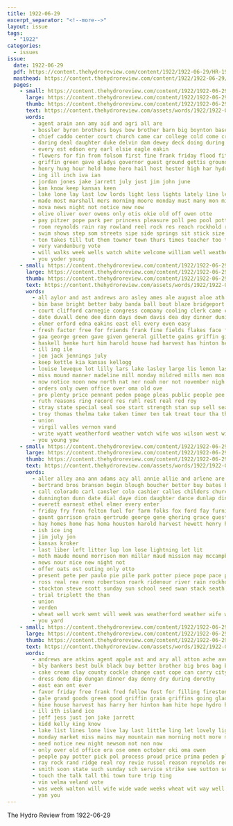 ```yaml
---
title: 1922-06-29
excerpt_separator: "<!--more-->"
layout: issue
tags:
  - "1922"
categories:
  - issues
issue:
  date: 1922-06-29
  pdf: https://content.thehydroreview.com/content/1922/1922-06-29/HR-1922-06-29.pdf
  masthead: https://content.thehydroreview.com/content/1922/1922-06-29/masthead/HR-1922-06-29.jpg
  pages:
    - small: https://content.thehydroreview.com/content/1922/1922-06-29/small/HR-1922-06-29-01.jpg
      large: https://content.thehydroreview.com/content/1922/1922-06-29/large/HR-1922-06-29-01.jpg
      thumb: https://content.thehydroreview.com/content/1922/1922-06-29/thumbnails/HR-1922-06-29-01.jpg
      text: https://content.thehydroreview.com/assets/words/1922/1922-06-29/HR-1922-06-29-01.txt
      words:
        - agent arain ann amy aid and agri all are
        - bossler byron brothers boys bow brother barn big boynton base both bril band board banks barber best bill ball bride bob bath but been bet block bro better bach
        - chief caddo center court church came car college cold come cross can chi city cousin county clinton clever chamber chas call clare coo cloud canyon carry close chairs
        - daring deal daughter duke delvin dam dewey deck doing during down dau detwiler director dent daughters deep day
        - every est edson ery earl elsie eagle eakin
        - flowers for fin from folsom first fine frank friday flood fitzpatrick force fill favor far farm ford friends front fam few found folks fell full fish floor
        - griffin green gave gladys governor guest ground gettis grounds george guthrie gov garron greeson good going greer ghering gene game garrison
        - henry hung hour held home hero hail host hester high har hydro hubert has hole hold harvey hand him house her hope had hatfield harry haul harrison
        - ing ill inch iva ian
        - jordan jones jake jarrett july just jim john june
        - kan know keep kansas keen
        - lake lone lay last low lords light less lights lately line letter little large left lead lunch lovell latter lawter league laws life lightning
        - made most marshall mers morning moore monday must many mon milward mcginnis market may moth monett mavis march myrtle meth mamie miles man mattar miss means motto miller
        - nova news night not notice new now
        - olive oliver over owens only otis okie old off owen otte
        - pay pitzer pope park per princess pleasure poll peo pool potter plain people place pollard present part pratt porch par
        - room reynolds rain ray rowland reel rock res reach rockhold robertson ran roy roof rest reck
        - swim shows step som streets sipe side springs sit stick size sales sodders summer store sarai sunda speed school stuck small seats second stock saturday state shelter storm soon sun seater she sunday swan strong supper see shade soe son solid sou short sheets
        - ten takes till tut them towner town thurs times teacher too thing ted ties the tell tier tara texas torn towns taken thomas try trees thick tennis tall tuttle take
        - very vandenburg vote
        - will walks week wells watch white welcome william well weatherford wires williard water wheat was window wife word weather warm walton wilson with went worth
        - you yoder young
    - small: https://content.thehydroreview.com/content/1922/1922-06-29/small/HR-1922-06-29-02.jpg
      large: https://content.thehydroreview.com/content/1922/1922-06-29/large/HR-1922-06-29-02.jpg
      thumb: https://content.thehydroreview.com/content/1922/1922-06-29/thumbnails/HR-1922-06-29-02.jpg
      text: https://content.thehydroreview.com/assets/words/1922/1922-06-29/HR-1922-06-29-02.txt
      words:
        - all aylor and ast andrews aro asley ames ale august aloe ath aken age are ain ata
        - bin base bright better baby banda ball bout blaze bridgeport business bro body bast bains boys boschert bal bank been birt brands boy bill but bertha bor burkhalter blue black
        - court clifford carnegie congress company cooling clerk came church close carver caddo clyde choice cea clinton clear corn county clarence cream chas car chie cool clock creek call crissman crouch class comes cloninger
        - date duvall dene dee dinn days down davis dea day dinner dunithan daughter duce
        - elmer erford edna eakins east ell every even easy
        - fresh factor free for friends frank fine fields flakes face ford fruit fruits from farm first feehan
        - gaa george green gave given general gillette gains griffin gillet guthrie gorin granite guy glad ghost gordon games groce
        - haskell henke hurt him harold house had harvest has hinton henry home her head herb hora homes herndon hamilton hydro harlin holland hae hot hands haro
        - ill ing ile
        - jen jack jennings july
        - keep kettle kia kansas kellogg
        - louise leveque lot lilly lars lake lasley large lis lemon last left
        - miss mound manner madeline mill monday mildred mills men mon marion mare morning
        - now notice noon new north nat ner noah nor not november nigh
        - orders only owen office over oma old ove
        - pro plenty price pennant peden poage pleas public people pee pias post pool penne per port point pump past
        - ruth reasons ring record res ruhl rest real red roy
        - stray state special seal soe start strength stan sup sell season saturday scott sun sisson sit spring shelton sales sur street store suits stain sale stock side son show south scarth sunday star stay sylvester steady seals sunda sadat sui
        - troy thomas thelma take taken timer ten tak treat tour tha the then thresher tetter terri tho
        - union
        - virgil valles vernon vand
        - write wyatt weatherford weather watch wife was wilson west wie with worm why worth will williams while week wort wide
        - you young yow
    - small: https://content.thehydroreview.com/content/1922/1922-06-29/small/HR-1922-06-29-03.jpg
      large: https://content.thehydroreview.com/content/1922/1922-06-29/large/HR-1922-06-29-03.jpg
      thumb: https://content.thehydroreview.com/content/1922/1922-06-29/thumbnails/HR-1922-06-29-03.jpg
      text: https://content.thehydroreview.com/assets/words/1922/1922-06-29/HR-1922-06-29-03.txt
      words:
        - aller alley ana ann adams acy all annie allie and arlene are aper
        - bertrand bros branson begin blough boucher better buy bates barber bank been baptist breckenridge best barr both business
        - call colorado carl cansler colo cashier calles childers church corder cecil college city cost cedar cor car cal cant curt charley clarence charles chance
        - dunnington dunn date dial daye dion daughter dance dunlap dinner dunning down day
        - everett earnest ethel elmer every enter
        - friday fry fron felton fuel for farm folks fox ford fay furnish first from
        - gaunt garrison grain gertrude george gene ghering grace guest good gain glass ghost gor
        - hay homes home has homa houston harold harvest hewett henry had hand house hinton hydro her
        - ish ice ing
        - jim july jon
        - kansas kroker
        - last liber left litter lup lon lose lightning let lit
        - moth maude mound morrison mon millar maud mission may mccampbell monday moore mule miss more money made matter miller meldon
        - news nour nice new night not
        - offer oats ost outing only otto
        - present pete per paulo pie pile park potter piece pope pace place penn power pauls price pure pieper pearl pitzer
        - ross real rea reno robertson roark ridenour river rain rockhold rise roy
        - stockton steve scott sunday sun school seed swan stack seath special sellers save struck sister see sire sunda springs shall saturday spain she son shoats show strong star sis
        - trial triplett the than
        - union
        - verden
        - wheat well work went will week was weatherford weather wife williams wire west willis with want worth ward
        - you yard
    - small: https://content.thehydroreview.com/content/1922/1922-06-29/small/HR-1922-06-29-04.jpg
      large: https://content.thehydroreview.com/content/1922/1922-06-29/large/HR-1922-06-29-04.jpg
      thumb: https://content.thehydroreview.com/content/1922/1922-06-29/thumbnails/HR-1922-06-29-04.jpg
      text: https://content.thehydroreview.com/assets/words/1922/1922-06-29/HR-1922-06-29-04.txt
      words:
        - andrews are atkins agent apple ast and ary all atton ache avery adam able alers ayer aug
        - bly bankers best bulk black buy better brother big bros bag blanch bethel bernice barr bob bar business ben bank been ber branson busi bielby bill bea
        - cake cream clay county cockle change cast cope can carry city cadd character che courage candi christ clinton choice chet cam comfort
        - dress demo dip dungan dinner day denny dry during dorothy
        - east ean ent ever
        - favor friday free frank fred fellow fost for filling firestone fine from fields far fair fares folks figures
        - gale grand goods green good griffin grain griffins going glad greeson gen general
        - hine house harvest has harry her hinton ham hite hope hydro harts home heart
        - ill ith island ice
        - jeff jess just jon jake jarrett
        - kidd kelly king know
        - lake list lines lone live lay last little ling let lovely light lam line long lloyd ley large
        - monday market miss mains may mountain man morning mott more mak most made mac menary mcconnell mond
        - need notice new night newsom not non now
        - only over old office ora ose omen october oki oma owen
        - people pay potter pick pol process proud price prima peden plate pent per parks poll
        - ray rock rand ridge real roy revie russel reason reynolds red race
        - smith soon state such sunday sch service strike see sutton seed seashore schmidt stover stove sun sick set south summer shock son spencer stock smi seek scott sup southerland spivey sund sell station star sand style san
        - touch the talk tall thi town ture trip ting
        - vin velma veland vote
        - was week walton will wife wide wade weeks wheat wit way well with wilson world weatherford why water west walter wagon win
        - yan you
---
```


The Hydro Review from 1922-06-29

<!--more-->

